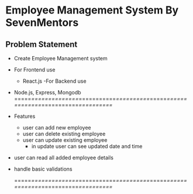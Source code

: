 # Employee Management System By SevenMentors
## Problem Statement 

  - Create Employee Management system
  - For Frontend use
    - React.js
  -For Backend use
   - Node.js, Express, Mongodb
 =====*==============*===========*==========*=====*==============*===========*==========* 

- Features 
  - user can add new employee 
  - user can delete existing employee
  - user can update existing employee
      - in update user can see updated date and time
 - user can read all added employee details 
 - handle basic validations

     =====*==============*===========*==========*=====*==============*===========*==========* 